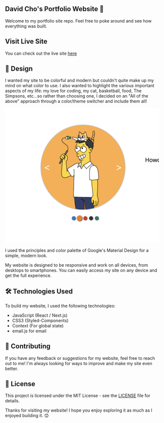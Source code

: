 ## David Cho's Portfolio Website 🚀

Welcome to my portfolio site repo. Feel free to poke around and see how everything was built.

## Visit Live Site

You can check out the live site [here](https://devidcho.com/)

## 🎨 Design

I wanted my site to be colorful and modern but couldn't quite make up my mind on what color to use. I also wanted to highlight the various important aspects of my life: my love for coding, my cat, basketball, food, The Simpsons, etc...so rather than choosing one, I decided on an "All of the above" approach through a color/theme switcher and include them all!

![Image Picker](public/images/projects/color-picker.png 'Click on my Simpsonized Avatar to Choose a New Theme!')

I used the principles and color palette of Google's Material Design for a simple, modern look.

My website is designed to be responsive and work on all devices, from desktops to smartphones. You can easily access my site on any device and get the full experience.

## 🛠️ Technologies Used

To build my website, I used the following technologies:

-   JavaScript (React / Next.js)
-   CSS3 (Styled-Components)
-   Context (For global state)
-   email.js for email

## 🌟 Contributing

If you have any feedback or suggestions for my website, feel free to reach out to me! I'm always looking for ways to improve and make my site even better.

## 📄 License

This project is licensed under the MIT License - see the [LICENSE](LICENSE) file for details.

Thanks for visiting my website! I hope you enjoy exploring it as much as I enjoyed building it. 😊
